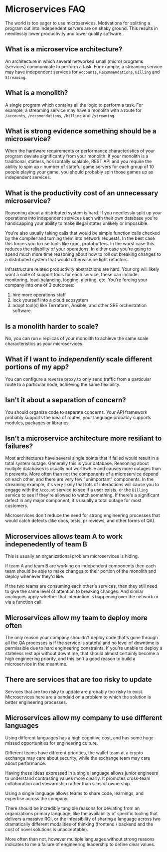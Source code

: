 # Microservices FAQ

The world is too eager to use microservices. Motivations for splitting a program out into independent servers are on shaky ground. This results in needlessly lower productivity and lower quality software.

## What is a microservice architecture?

An architecture in which several networked small (micro) programs (services) communicate to perform a task. For example, a streaming service may have independent services for `Accounts`, `Recommendations`, `Billing` and `Streaming`. 

## What is a monolith?

A single program which contains all the logic to perform a task. For example, a streaming service may have a monolith with a route for `/accounts`, `/recomendations`, `/billing` and `/streaming`.

## What is strong evidence something should be a microservice?

When the hardware requirements or performance characteristics of your program deviate significantly from your monolith. If your monolith is a traditional, statless, horizontally scalable, REST API and you require the ability to spin up `n` number of stateful game servers for each group of 10 people playing your game, you should probably spin those games up as independent services.

## What is the productivity cost of an unnecessary microservice?

Reasoning about a distributed system is hard. If you needlessly split up your operations into independent services each with their own database you're handicapping your ability to make illegal states unlikely or impossible. 

You're also usually taking calls that would be simple function calls checked by the compiler and turning them into network requests. In the best case this forces you to use tools like grpc, protobuffers. In the worst case this reduces the reliability of your operations. In either case you're going to spend much more time reasoning about how to roll out breaking changes to a distributed system that would otherwise be light refactors.

Infrastructure related productivity abstractions are hard. Your org will likely want a suite of support tools for each service, these can include: monitoring, load-balancing, logging, alerting, etc. You're forcing your company into one of 3 outcomes:

1. hire more operations staff
2. lock yourself into a cloud ecosystem
3. adopt tool(s) like Terraform, Ansible, and other SRE orchestration software.

## Is a monolith harder to scale?

No, you can run `n` replicas of your monolith to achieve the same scale characteristics as your microservices.

## What if I want to _independently_ scale different portions of my app?

You can configure a reverse proxy to only send traffic from a particular route to a particular node, achieving the same flexibility.

## Isn't it about a separation of concern?

You should organize code to separate concerns. Your API framework probably supports the idea of routes, your language probably supports modules, packages or libraries.

## Isn't a microservice architecture more resiliant to failures?

Most architectures have several single points that if failed would result in a total system outage. Generally this is your database. Reasoning about multiple databases is usually not worthwhile and causes more outages than it prevents. More often than not the components of a microservice depend on each other, and there are very few "unimportant" components. In the streaming example, it's very likely that lots of interactions will cause you to engage with the `Account` service to see if a user exists, or the `Billing` service to see if they're allowed to watch something. If there's a significant defect in any major component, it's usually a total outage for most customers.

Microservices don't reduce the need for strong engineering processes that would catch defects (like docs, tests, pr reviews, and other forms of QA).

## Microservices allows team A to work indepenedently of team B

This is usually an organizational problem microservices is hiding.

If team A and team B are working on independent components then each team should be able to make changes to their portion of the monolith and deploy whenever they'd like.

If the two teams are consuming each other's services, then they still need to give the same level of attention to breaking changes. And similar analogues apply whether that interaction is happening over the network or via a function call. 

## Microservices allow my team to deploy more often

The only reason your company shouldn't deploy code that's gone through all the QA processes is if the service is stateful and no level of downtime is permissible due to hard engineering constraints. If you're unable to deploy a stateless rest api without downtime, that should almost certainly become a high engineering priority, and this isn't a good reason to build a microservice in the meantime.

## There are services that are too risky to update

Services that are too risky to update are probably too risky to exist. Microservices here are a bandaid on a problem to which the solution is better engineering processes.

## Microservices allow my company to use different languages

Using different languages has a high cognitive cost, and has some huge missed opportunities for engineering culture.

Different teams have different priorities, the wallet team at a crypto exchange may care about security, while the exchange team may care about performance.

Having these ideas expressed in a single language allows junior engineers to understand contrasting values more clearly. It promotes cross-team collaboration and stewardship rather than silos of ownership. 

Using a single language allows teams to share code, learnings, and expertise across the company. 

There should be incredibly tangible reasons for deviating from an organizations primary language, like the availability of specific tooling that delivers a massive ROI, or the infeasibility of sharing a language across two dramatically different modalities of thinking (frontend / backend and the cost of novel solutions is unacceptable).

More often than not, however multiple languages without strong reasons indicates to me a failure of engineering leadership to define clear values.